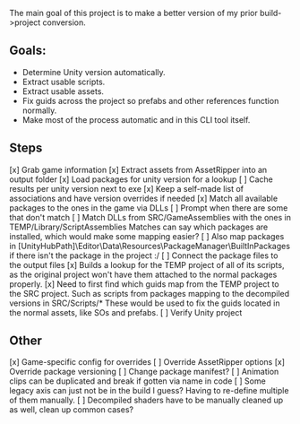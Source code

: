 The main goal of this project is to make a better version of my prior build->project conversion.

## Goals:
- Determine Unity version automatically.
- Extract usable scripts.
- Extract usable assets.
- Fix guids across the project so prefabs and other references function normally.
- Make most of the process automatic and in this CLI tool itself.

## Steps

[x] Grab game information
[x] Extract assets from AssetRipper into an output folder
[x] Load packages for unity version for a lookup
    [ ] Cache results per unity version next to exe
    [x] Keep a self-made list of associations and have version overrides if needed
[x] Match all available packages to the ones in the game via DLLs
    [ ] Prompt when there are some that don't match
    [ ] Match DLLs from SRC/GameAssemblies with the ones in TEMP/Library/ScriptAssemblies
        Matches can say which packages are installed, which would make some mapping easier?
    [ ] Also map packages in [UnityHubPath]\Editor\Data\Resources\PackageManager\BuiltInPackages
        if there isn't the package in the project :/
[ ] Connect the package files to the output files
    [x] Builds a lookup for the TEMP project of all of its scripts, as the
        original project won't have them attached to the normal packages properly.
    [x] Need to first find which guids map from the TEMP project to the SRC project.
        Such as scripts from packages mapping to the decompiled versions in SRC/Scripts/*
        These would be used to fix the guids located in the normal assets, like SOs and
        prefabs.
[ ] Verify Unity project


## Other

[x] Game-specific config for overrides
    [ ] Override AssetRipper options
    [x] Override package versioning
    [ ] Change package manifest?
[ ] Animation clips can be duplicated and break if gotten via name in code
[ ] Some legacy axis can just not be in the build I guess?
    Having to re-define multiple of them manually.
[ ] Decompiled shaders have to be manually cleaned up as well, clean up common cases?
